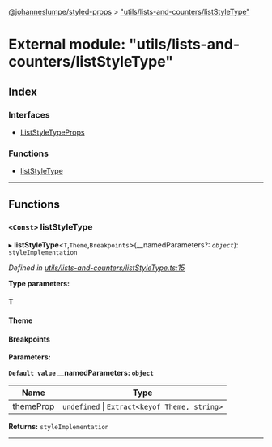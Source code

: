 [@johanneslumpe/styled-props](../README.md) > ["utils/lists-and-counters/listStyleType"](../modules/_utils_lists_and_counters_liststyletype_.md)

# External module: "utils/lists-and-counters/listStyleType"

## Index

### Interfaces

* [ListStyleTypeProps](../interfaces/_utils_lists_and_counters_liststyletype_.liststyletypeprops.md)

### Functions

* [listStyleType](_utils_lists_and_counters_liststyletype_.md#liststyletype)

---

## Functions

<a id="liststyletype"></a>

### `<Const>` listStyleType

▸ **listStyleType**<`T`,`Theme`,`Breakpoints`>(__namedParameters?: *`object`*): `styleImplementation`

*Defined in [utils/lists-and-counters/listStyleType.ts:15](https://github.com/johanneslumpe/styled-props/blob/8e709f1/src/utils/lists-and-counters/listStyleType.ts#L15)*

**Type parameters:**

#### T 
#### Theme 
#### Breakpoints 
**Parameters:**

**`Default value` __namedParameters: `object`**

| Name | Type |
| ------ | ------ |
| themeProp | `undefined` \| `Extract<keyof Theme, string>` |

**Returns:** `styleImplementation`

___

